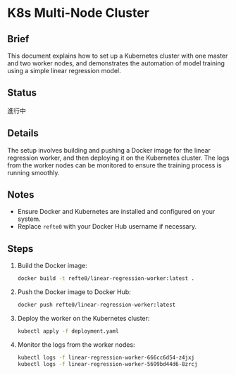 # K8s Multi-Node Cluster

## Brief
This document explains how to set up a Kubernetes cluster with one master and two worker nodes, and demonstrates the automation of model training using a simple linear regression model.

## Status
進行中

## Details
The setup involves building and pushing a Docker image for the linear regression worker, and then deploying it on the Kubernetes cluster. The logs from the worker nodes can be monitored to ensure the training process is running smoothly.

## Notes
- Ensure Docker and Kubernetes are installed and configured on your system.
- Replace `refte0` with your Docker Hub username if necessary.

## Steps
1. Build the Docker image:
    ```sh
    docker build -t refte0/linear-regression-worker:latest .
    ```
2. Push the Docker image to Docker Hub:
    ```sh
    docker push refte0/linear-regression-worker:latest
    ```
3. Deploy the worker on the Kubernetes cluster:
    ```sh
    kubectl apply -f deployment.yaml
    ```

4. Monitor the logs from the worker nodes:
    ```sh
    kubectl logs -f linear-regression-worker-666cc6d54-z4jxj
    kubectl logs -f linear-regression-worker-5699bd44d6-8zrcj
    ```